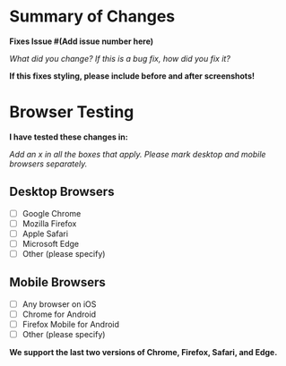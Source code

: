 
# Summary of Changes

**Fixes Issue #(Add issue number here)**

*What did you change? If this is a bug fix, how did you fix it?*

**If this fixes styling, please include before and after screenshots!**

# Browser Testing

**I have tested these changes in:**

*Add an x in all the boxes that apply. Please mark desktop and mobile
browsers separately.*

## Desktop Browsers

- [ ] Google Chrome
- [ ] Mozilla Firefox
- [ ] Apple Safari
- [ ] Microsoft Edge
- [ ] Other (please specify)

## Mobile Browsers

- [ ] Any browser on iOS
- [ ] Chrome for Android
- [ ] Firefox Mobile for Android
- [ ] Other (please specify)

**We support the last two versions of Chrome, Firefox, Safari, and Edge.**



